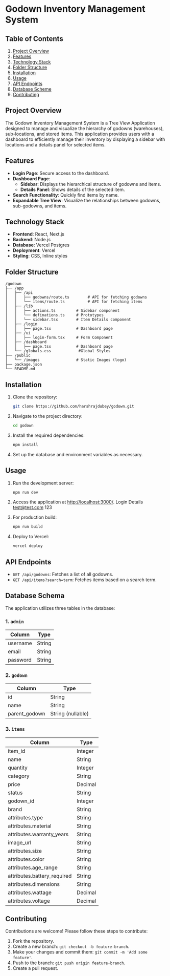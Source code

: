 # Godown Inventory Management System

## Table of Contents

1. [Project Overview](#project-overview)
2. [Features](#features)
3. [Technology Stack](#technology-stack)
4. [Folder Structure](#folder-structure)
5. [Installation](#installation)
6. [Usage](#usage)
7. [API Endpoints](#api-endpoints)
8. [Database Scheme](#database-scheme)
9. [Contributing](#contributing)

## Project Overview

The Godown Inventory Management System is a Tree View Application designed to manage and visualize the hierarchy of godowns (warehouses), sub-locations, and stored items. This application provides users with a dashboard to efficiently manage their inventory by displaying a sidebar with locations and a details panel for selected items.

## Features

- **Login Page**: Secure access to the dashboard.
- **Dashboard Page**:
  - **Sidebar**: Displays the hierarchical structure of godowns and items.
  - **Details Panel**: Shows details of the selected item.
- **Search Functionality**: Quickly find items by name.
- **Expandable Tree View**: Visualize the relationships between godowns, sub-godowns, and items.

## Technology Stack

- **Frontend**: React, Next.js
- **Backend**: Node.js
- **Database**: Vercel Postgres
- **Deployment**: Vercel
- **Styling**: CSS, Inline styles

## Folder Structure

```plaintext
/godown
├── /app
│   ├── /api
│   │   ├── godowns/route.ts        # API for fetching godowns
│   │   └── items/route.ts          # API for fetching items
│   ├── /lib
│   │   ├── actions.ts         # Sidebar component
│   │   └── definations.ts     # Prototypes
│   │   └── sidebar.tsx        # Item Details component
│   ├── /login
│   │   ├── page.tsx           # Dashboard page
│   ├── /ui
│   │   ├── login-form.tsx     # Form Component
│   ├── /dashboard
│   │   ├── page.tsx           # Dashboard page
│   └── /globals.css            #Global Styles
├── /public
│   └── /images                # Static Images (logo)
├── package.json
└── README.md
```

## Installation

1. Clone the repository:

   ```bash
   git clone https://github.com/harshrajdubey/godown.git
   ```

2. Navigate to the project directory:

   ```bash
   cd godown
   ```

3. Install the required dependencies:

   ```bash
   npm install
   ```

4. Set up the database and environment variables as necessary.

## Usage

1. Run the development server:

   ```bash
   npm run dev
   ```

2. Access the application at [http://localhost:3000/](http://localhost:3000/).
Login Details
test@test.com
123

4. For production build:

   ```bash
   npm run build
   ```

5. Deploy to Vercel:

   ```bash
   vercel deploy
   ```

## API Endpoints

- `GET /api/godowns`: Fetches a list of all godowns.
- `GET /api/items?search=term`: Fetches items based on a search term.


## Database Schema

The application utilizes three tables in the database:

### 1. `admin`

| Column     | Type   |
|------------|--------|
| username   | String |
| email      | String |
| password   | String |

### 2. `godown`

| Column        | Type   |
|---------------|--------|
| id            | String |
| name          | String  |
| parent_godown | String (nullable) |

### 3. `items`

| Column                | Type    |
|-----------------------|---------|
| item_id               | Integer |
| name                  | String  |
| quantity              | Integer |
| category              | String  |
| price                 | Decimal |
| status                | String  |
| godown_id             | Integer |
| brand                 | String  |
| attributes.type       | String  |
| attributes.material    | String  |
| attributes.warranty_years | String |
| image_url             | String  |
| attributes.size       | String  |
| attributes.color      | String  |
| attributes.age_range  | String  |
| attributes.battery_required | String |
| attributes.dimensions | String  |
| attributes.wattage    | Decimal |
| attributes.voltage     | Decimal |


## Contributing

Contributions are welcome! Please follow these steps to contribute:

1. Fork the repository.
2. Create a new branch: `git checkout -b feature-branch`.
3. Make your changes and commit them: `git commit -m 'Add some feature'`.
4. Push to the branch: `git push origin feature-branch`.
5. Create a pull request.
